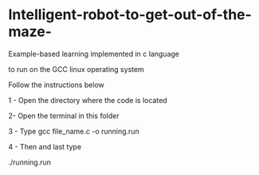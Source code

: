 # Intelligent-robot-to-get-out-of-the-maze-
Example-based learning implemented in c language

to run on the GCC linux operating system

Follow the instructions below

1 - Open the directory where the code is located

2- Open the terminal in this folder

3 - Type gcc file_name.c -o running.run

4 - Then and last type

./running.run

